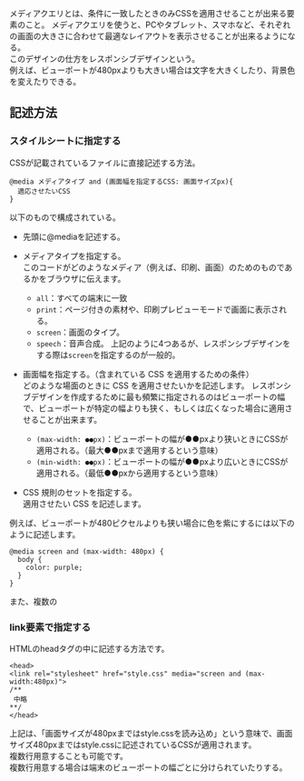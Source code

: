 メディアクエリとは、条件に一致したときのみCSSを適用させることが出来る要素のこと。
メディアクエリを使うと、PCやタブレット、スマホなど、それぞれの画面の大きさに合わせて最適なレイアウトを表示させることが出来るようになる。  
このデザインの仕方をレスポンシブデザインという。  
例えば、ビューポートが480pxよりも大きい場合は文字を大きくしたり、背景色を変えたりできる。

## 記述方法
### スタイルシートに指定する
CSSが記載されているファイルに直接記述する方法。
```
@media メディアタイプ and (画面幅を指定するCSS: 画面サイズpx){
  適応させたいCSS
}
```
以下のもので構成されている。  
- 先頭に@mediaを記述する。
- メディアタイプを指定する。  
このコードがどのようなメディア（例えば、印刷、画面）のためのものであるかをブラウザに伝えます。
  - `all`：すべての端末に一致
  - `print`：ページ付きの素材や、印刷プレビューモードで画面に表示される。
  - `screen`：画面のタイプ。
  - `speech`：音声合成。
上記のように4つあるが、レスポンシブデザインをする際は`screen`を指定するのが一般的。

- 画面幅を指定する。（含まれている CSS を適用するための条件）  
  どのような場面のときに CSS を適用させたいかを記述します。
  レスポンシブデザインを作成するために最も頻繁に指定されるのはビューポートの幅で、ビューポートが特定の幅よりも狭く、もしくは広くなった場合に適用させることが出来ます。  
  - `(max-width: ●●px)`：ビューポートの幅が●●pxより狭いときにCSSが適用される。（最大●●pxまで適用するという意味）
  - `(min-width: ●●px)`：ビューポートの幅が●●pxより広いときにCSSが適用される。（最低●●pxから適用するという意味）
  
- CSS 規則のセットを指定する。  
   適用させたい CSS を記述します。

例えば、ビューポートが480ピクセルよりも狭い場合に色を紫にするには以下のように記述します。
```
@media screen and (max-width: 480px) {
  body {
    color: purple;
  }
}
```
また、複数の


### link要素で指定する
HTMLのheadタグの中に記述する方法です。
```
<head>
<link rel="stylesheet" href="style.css" media="screen and (max-width:480px)">
/**
 中略
**/
</head>
```
上記は、「画面サイズが480pxまではstyle.cssを読み込め」という意味で、画面サイズ480pxまではstyle.cssに記述されているCSSが適用されます。  
複数行用意することも可能です。  
複数行用意する場合は端末のビューポートの幅ごとに分けられていたりする。

